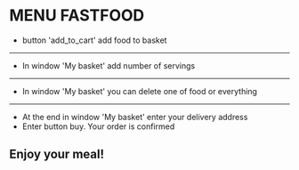 # MENU FASTFOOD

- button 'add_to_cart' add food to basket
___
- In window 'My basket' add number of servings
___
- In window 'My basket' you can delete one of food or everything
___
- At the end in window 'My basket' enter your delivery address
- Enter button buy. Your order is confirmed

## Enjoy your meal!